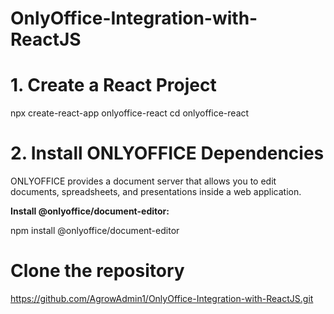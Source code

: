 # OnlyOffice-Integration-with-ReactJS
# 1. Create a React Project
npx create-react-app onlyoffice-react
cd onlyoffice-react

# 2. Install ONLYOFFICE Dependencies
ONLYOFFICE provides a document server that allows you to edit documents, spreadsheets, and presentations inside a web application.

**Install @onlyoffice/document-editor:**

npm install @onlyoffice/document-editor

# Clone the repository
https://github.com/AgrowAdmin1/OnlyOffice-Integration-with-ReactJS.git

